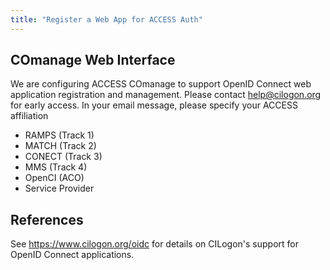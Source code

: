 ```yaml
---
title: "Register a Web App for ACCESS Auth"
---
```


COmanage Web Interface
----------------------
We are configuring ACCESS COmanage to support OpenID Connect web application registration and management.
Please contact [help@cilogon.org](mailto:help@cilogon.org) for early access.
In your email message, please specify your ACCESS affiliation
* RAMPS (Track 1)
* MATCH (Track 2)
* CONECT (Track 3)
* MMS (Track 4)
* OpenCI (ACO)
* Service Provider

References
----------
See <https://www.cilogon.org/oidc> for details on CILogon's support for OpenID Connect applications.
